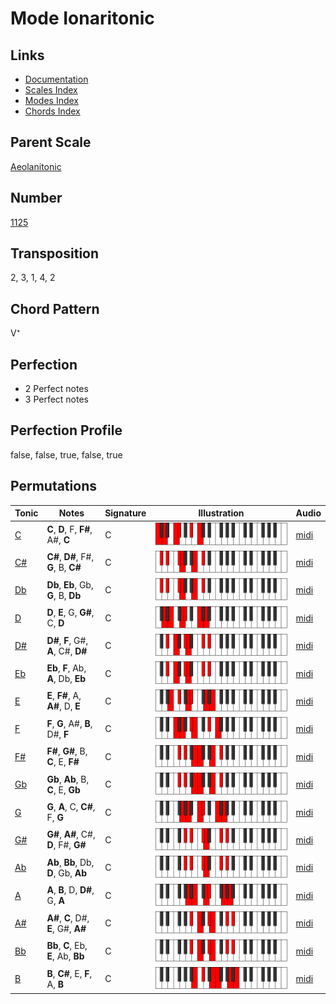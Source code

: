 # Mode Ionaritonic

## Links

- [Documentation](README.md)
- [Scales Index](Scales.md)
- [Modes Index](Modes.md)
- [Chords Index](Chords.md)

## Parent Scale

[Aeolanitonic](ScaleAeolanitonic.md)

## Number

[1125](https://ianring.com/musictheory/scales/1125)

## Transposition

2, 3, 1, 4, 2

## Chord Pattern

V⁺

## Perfection

- 2 Perfect notes
- 3 Perfect notes

## Perfection Profile

false, false, true, false, true

## Permutations

| Tonic | Notes | Signature | Illustration | Audio |
|-------|-------|-----------|--------------|-------|
| [C](ModeCNaturalIonaritonic.md) | **C**, **D**, F, **F#**, A#, **C** | C | ![CNaturalIonaritonic](ModeCNaturalIonaritonic.png) | [midi](https://github.com/edipermadi/music/blob/main/docs/ModeCNaturalIonaritonic.mid?raw=true) |
| [C#](ModeCSharpIonaritonic.md) | **C#**, **D#**, F#, **G**, B, **C#** | C | ![CSharpIonaritonic](ModeCSharpIonaritonic.png) | [midi](https://github.com/edipermadi/music/blob/main/docs/ModeCSharpIonaritonic.mid?raw=true) |
| [Db](ModeDFlatIonaritonic.md) | **Db**, **Eb**, Gb, **G**, B, **Db** | C | ![DFlatIonaritonic](ModeDFlatIonaritonic.png) | [midi](https://github.com/edipermadi/music/blob/main/docs/ModeDFlatIonaritonic.mid?raw=true) |
| [D](ModeDNaturalIonaritonic.md) | **D**, **E**, G, **G#**, C, **D** | C | ![DNaturalIonaritonic](ModeDNaturalIonaritonic.png) | [midi](https://github.com/edipermadi/music/blob/main/docs/ModeDNaturalIonaritonic.mid?raw=true) |
| [D#](ModeDSharpIonaritonic.md) | **D#**, **F**, G#, **A**, C#, **D#** | C | ![DSharpIonaritonic](ModeDSharpIonaritonic.png) | [midi](https://github.com/edipermadi/music/blob/main/docs/ModeDSharpIonaritonic.mid?raw=true) |
| [Eb](ModeEFlatIonaritonic.md) | **Eb**, **F**, Ab, **A**, Db, **Eb** | C | ![EFlatIonaritonic](ModeEFlatIonaritonic.png) | [midi](https://github.com/edipermadi/music/blob/main/docs/ModeEFlatIonaritonic.mid?raw=true) |
| [E](ModeENaturalIonaritonic.md) | **E**, **F#**, A, **A#**, D, **E** | C | ![ENaturalIonaritonic](ModeENaturalIonaritonic.png) | [midi](https://github.com/edipermadi/music/blob/main/docs/ModeENaturalIonaritonic.mid?raw=true) |
| [F](ModeFNaturalIonaritonic.md) | **F**, **G**, A#, **B**, D#, **F** | C | ![FNaturalIonaritonic](ModeFNaturalIonaritonic.png) | [midi](https://github.com/edipermadi/music/blob/main/docs/ModeFNaturalIonaritonic.mid?raw=true) |
| [F#](ModeFSharpIonaritonic.md) | **F#**, **G#**, B, **C**, E, **F#** | C | ![FSharpIonaritonic](ModeFSharpIonaritonic.png) | [midi](https://github.com/edipermadi/music/blob/main/docs/ModeFSharpIonaritonic.mid?raw=true) |
| [Gb](ModeGFlatIonaritonic.md) | **Gb**, **Ab**, B, **C**, E, **Gb** | C | ![GFlatIonaritonic](ModeGFlatIonaritonic.png) | [midi](https://github.com/edipermadi/music/blob/main/docs/ModeGFlatIonaritonic.mid?raw=true) |
| [G](ModeGNaturalIonaritonic.md) | **G**, **A**, C, **C#**, F, **G** | C | ![GNaturalIonaritonic](ModeGNaturalIonaritonic.png) | [midi](https://github.com/edipermadi/music/blob/main/docs/ModeGNaturalIonaritonic.mid?raw=true) |
| [G#](ModeGSharpIonaritonic.md) | **G#**, **A#**, C#, **D**, F#, **G#** | C | ![GSharpIonaritonic](ModeGSharpIonaritonic.png) | [midi](https://github.com/edipermadi/music/blob/main/docs/ModeGSharpIonaritonic.mid?raw=true) |
| [Ab](ModeAFlatIonaritonic.md) | **Ab**, **Bb**, Db, **D**, Gb, **Ab** | C | ![AFlatIonaritonic](ModeAFlatIonaritonic.png) | [midi](https://github.com/edipermadi/music/blob/main/docs/ModeAFlatIonaritonic.mid?raw=true) |
| [A](ModeANaturalIonaritonic.md) | **A**, **B**, D, **D#**, G, **A** | C | ![ANaturalIonaritonic](ModeANaturalIonaritonic.png) | [midi](https://github.com/edipermadi/music/blob/main/docs/ModeANaturalIonaritonic.mid?raw=true) |
| [A#](ModeASharpIonaritonic.md) | **A#**, **C**, D#, **E**, G#, **A#** | C | ![ASharpIonaritonic](ModeASharpIonaritonic.png) | [midi](https://github.com/edipermadi/music/blob/main/docs/ModeASharpIonaritonic.mid?raw=true) |
| [Bb](ModeBFlatIonaritonic.md) | **Bb**, **C**, Eb, **E**, Ab, **Bb** | C | ![BFlatIonaritonic](ModeBFlatIonaritonic.png) | [midi](https://github.com/edipermadi/music/blob/main/docs/ModeBFlatIonaritonic.mid?raw=true) |
| [B](ModeBNaturalIonaritonic.md) | **B**, **C#**, E, **F**, A, **B** | C | ![BNaturalIonaritonic](ModeBNaturalIonaritonic.png) | [midi](https://github.com/edipermadi/music/blob/main/docs/ModeBNaturalIonaritonic.mid?raw=true) |
